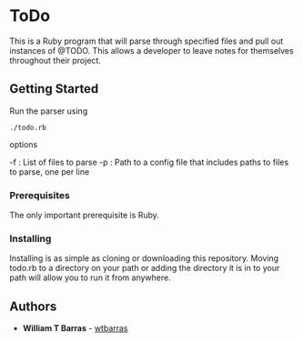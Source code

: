 # ToDo

This is a Ruby program that will parse through specified files and pull out
instances of @TODO. This allows a developer to leave notes for themselves
throughout their project.


## Getting Started

Run the parser using

```
./todo.rb
```

options

-f : List of files to parse
-p : Path to a config file that includes paths to files to parse, one per line


### Prerequisites

The only important prerequisite is Ruby.



### Installing

Installing is as simple as cloning or downloading this repository. Moving todo.rb
to a directory on your path or adding the directory it is in to your path will
allow you to run it from anywhere.

## Authors

* **William T Barras** - [wtbarras](https://github.com/wtbarras)
